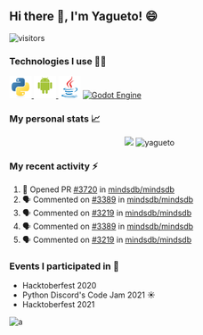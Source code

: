 ## Hi there 👋, I'm Yagueto! 😄


![visitors](https://visitor-badge-reloaded.herokuapp.com/badge?page_id=yagueto_fina&style=for-the-badge)

### Technologies I use 👨‍💻

<p align="left"> 
<a href="https://www.python.org" target="_blank"><img src="https://raw.githubusercontent.com/devicons/devicon/master/icons/python/python-original.svg" alt="python" width="40" height="40"/> </a> 
<a href="https://developer.android.com" target="_blank"> <img src="https://raw.githubusercontent.com/devicons/devicon/master/icons/android/android-original-wordmark.svg" alt="android" width="40" height="40"/> </a>
<a href="https://www.java.com" target="_blank"><img src="https://raw.githubusercontent.com/devicons/devicon/master/icons/java/java-original.svg" alt="java" width="40" height="40"/></a>
<a href="https://www.godotengine.org" target="_blank"><img src="https://cdn.jsdelivr.net/gh/devicons/devicon/icons/godot/godot-original.svg" alt="Godot Engine" width="40" height="40"/> </a>

### My personal stats 📈
<div align="center"> 
  <a>
    <img src=https://github-readme-stats.vercel.app/api?username=yagueto&count_private=true&show_icons=true width=50%></img>
  </a>
  <img src="https://github-readme-streak-stats.herokuapp.com/?user=yagueto" alt="yagueto" width=49% />
</div>


### My recent activity ⚡

  <!--START_SECTION:activity-->
1. 💪 Opened PR [#3720](https://github.com/mindsdb/mindsdb/pull/3720) in [mindsdb/mindsdb](https://github.com/mindsdb/mindsdb)
2. 🗣 Commented on [#3389](https://github.com/mindsdb/mindsdb/issues/3389) in [mindsdb/mindsdb](https://github.com/mindsdb/mindsdb)
3. 🗣 Commented on [#3219](https://github.com/mindsdb/mindsdb/issues/3219) in [mindsdb/mindsdb](https://github.com/mindsdb/mindsdb)
4. 🗣 Commented on [#3389](https://github.com/mindsdb/mindsdb/issues/3389) in [mindsdb/mindsdb](https://github.com/mindsdb/mindsdb)
5. 🗣 Commented on [#3219](https://github.com/mindsdb/mindsdb/issues/3219) in [mindsdb/mindsdb](https://github.com/mindsdb/mindsdb)
  <!--END_SECTION:activity-->
  

### Events I participated in 📆

- Hacktoberfest 2020
- Python Discord's Code Jam 2021 ☀️
- Hacktoberfest 2021

![a](https://api.countapi.xyz/hit/yaguetogithub/profile?img)
